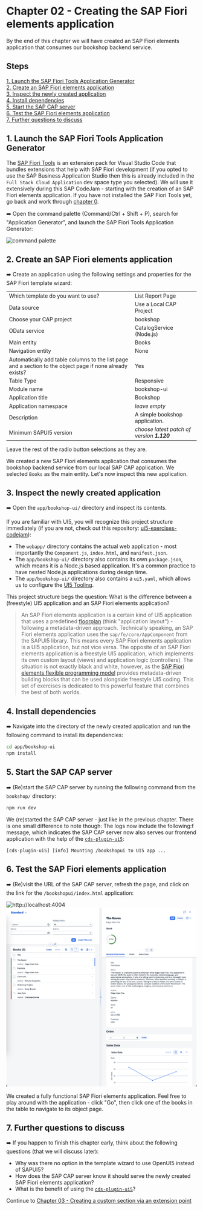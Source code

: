 # Chapter 02 - Creating the SAP Fiori elements application

By the end of this chapter we will have created an SAP Fiori elements application that consumes our bookshop backend service.

## Steps

[1. Launch the SAP Fiori Tools Application Generator](#1-launch-the-sap-fiori-tools-application-generator)<br>
[2. Create an SAP Fiori elements application](#2-create-an-sap-fiori-elements-application)<br>
[3. Inspect the newly created application](#3-inspect-the-newly-created-application)<br>
[4. Install dependencies](#4-install-dependencies)<br>
[5. Start the SAP CAP server](#5-start-the-sap-cap-server)<br>
[6. Test the SAP Fiori elements application](#6-test-the-sap-fiori-elements-application)<br>
[7. Further questions to discuss](#7-further-questions-to-discuss)<br>

## 1. Launch the SAP Fiori Tools Application Generator

The [SAP Fiori Tools](https://marketplace.visualstudio.com/items?itemName=SAPSE.sap-ux-fiori-tools-extension-pack) is an extension pack for Visual Studio Code that bundles extensions that help with SAP Fiori development (if you opted to use the SAP Business Application Studio then this is already included in the `Full Stack Cloud Application` dev space type you selected). We will use it extensively during this SAP CodeJam - starting with the creation of an SAP Fiori elements application. If you have not installed the SAP Fiori Tools yet, go back and work through [chapter 0](/chapters/00-prep-dev-environment/).

➡️ Open the command palette (Command/Ctrl + Shift + P), search for "Application Generator", and launch the SAP Fiori Tools Application Generator:

![command palette](command-palette.png)

## 2. Create an SAP Fiori elements application

➡️ Create an application using the following settings and properties for the SAP Fiori template wizard:

|||
| - | - |
| Which template do you want to use? | List Report Page |
| Data source | Use a Local CAP Project |
| Choose your CAP project | bookshop |
| OData service | CatalogService (Node.js) |
| Main entity | Books |
| Navigation entity | None |
| Automatically add table columns to the list page and a section to the object page if none already exists? | Yes |
| Table Type | Responsive |
| Module name | bookshop-ui |
| Application title | Bookshop |
| Application namespace | *leave empty* |
| Description | A simple bookshop application. |
| Minimum SAPUI5 version | *choose latest patch of version **1.120*** |

Leave the rest of the radio button selections as they are.

We created a new SAP Fiori elements application that consumes the bookshop backend service from our local SAP CAP application. We selected `Books` as the main entity. Let's now inspect this new application.

## 3. Inspect the newly created application

➡️ Open the `app/bookshop-ui/` directory and inspect its contents.

If you are familiar with UI5, you will recognize this project structure immediately (if you are not, check out this repository: [ui5-exercises-codejam](https://github.com/SAP-Samples/ui5-exercises-codejam)):
- The `webapp/` directory contains the actual web application - most importantly the `Component.js`, `index.html`, and `manifest.json`.
- The `app/bookshop-ui/` directory also contains its own `package.json`, which means it is a Node.js based application. It's a common practice to have nested Node.js applications during design time.
- The `app/bookshop-ui/` directory also contains a `ui5.yaml`, which allows us to configure the [UI5 Tooling](https://www.npmjs.com/package/@ui5/cli).

This project structure begs the question: What is the difference between a (freestyle) UI5 application and an SAP Fiori elements application?

> An SAP Fiori elements application is a certain kind of UI5 application that uses a predefined [floorplan](https://ui5.sap.com/#/topic/797c3239b2a9491fa137e4998fd76aa7.html) (think "application layout") - following a metadata-driven approach. Technically speaking, an SAP Fiori elements application uses the `sap/fe/core/AppComponent` from the SAPUI5 library. This means every SAP Fiori elements application is a UI5 application, but not vice versa. The opposite of an SAP Fiori elements application is a freestyle UI5 application, which implements its own custom layout (views) and application logic (controllers). The situation is not exactly black and white, however, as the [SAP Fiori elements flexible programming model](https://sapui5.hana.ondemand.com/test-resources/sap/fe/core/fpmExplorer/index.html#/overview/introduction) provides metadata-driven building blocks that can be used alongside freestyle UI5 coding. This set of exercises is dedicated to this powerful feature that combines the best of both worlds.

## 4. Install dependencies

➡️ Navigate into the directory of the newly created application and run the following command to install its dependencies:

```bash
cd app/bookshop-ui
npm install
```

## 5. Start the SAP CAP server

➡️ (Re)start the SAP CAP server by running the following command from the `bookshop/` directory:

```bash
npm run dev
```

We (re)started the SAP CAP server - just like in the previous chapter. There is one small difference to note though: The logs now include the following:f
message, which indicates the SAP CAP server now also serves our frontend application with the help of the [`cds-plugin-ui5`](https://www.npmjs.com/package/cds-plugin-ui5):

```text
[cds-plugin-ui5] [info] Mounting /bookshopui to UI5 app ...
```

## 6. Test the SAP Fiori elements application

➡️ (Re)visit the URL of the SAP CAP server, refresh the page, and click on the link for the `/bookshopui/index.html` application:

![http://localhost:4004](server.png)
![SAP Fiori elements application](app.png)

We created a fully functional SAP Fiori elements application. Feel free to play around with the application - click "Go", then click one of the books in the table to navigate to its object page.

## 7. Further questions to discuss

➡️ If you happen to finish this chapter early, think about the following questions (that we will discuss later):

- Why was there no option in the template wizard to use OpenUI5 instead of SAPUI5?
- How does the SAP CAP server know it should serve the newly created SAP Fiori elements application?
- What is the benefit of using the [`cds-plugin-ui5`](https://www.npmjs.com/package/cds-plugin-ui5)?

Continue to [Chapter 03 - Creating a custom section via an extension point](/chapters/03-custom-section-via-extension-point/)
